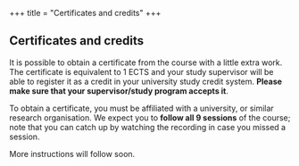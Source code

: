 +++
title = "Certificates and credits"
+++

## Certificates and credits

It is possible to obtain a certificate from the course with a little extra
work.  The certificate is equivalent to 1 ECTS and your study supervisor will
be able to register it as a credit in your university study credit system.
**Please make sure that your supervisor/study program accepts it**.

To obtain a certificate, you must be affiliated with a university, or similar
research organisation. We expect you to **follow all 9 sessions** of the course; 
note that you can catch up by watching the recording in case you missed a session. 

More instructions will follow soon. 
